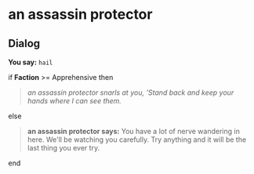 # an assassin protector


## Dialog

**You say:** `hail`



if **Faction** >= Apprehensive then



>*an assassin protector snarls at you, 'Stand back and keep your hands where I can see them.*


else



>**an assassin protector says:** You have a lot of nerve wandering in here.  We'll be watching you carefully.  Try anything and it will be the last thing you ever try.

end